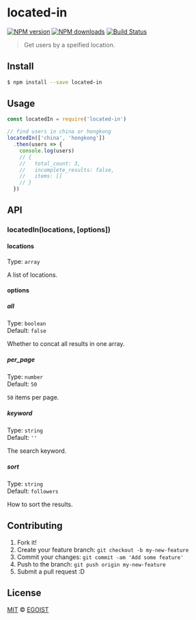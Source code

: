 # located-in

[![NPM version](https://img.shields.io/npm/v/located-in.svg?style=flat-square)](https://npmjs.com/package/located-in) [![NPM downloads](https://img.shields.io/npm/dm/located-in.svg?style=flat-square)](https://npmjs.com/package/located-in) [![Build Status](https://img.shields.io/circleci/project/egoist/located-in/master.svg?style=flat-square)](https://circleci.com/gh/egoist/located-in)

> Get users by a speified location.

## Install

```bash
$ npm install --save located-in
```

## Usage

```js
const locatedIn = require('located-in')

// find users in china or hongkong
locatedIn(['china', 'hongkong'])
  .then(users => {
    console.log(users)
    // {
    //   total_count: 3,                                                                      
    //   incomplete_results: false,                                                           
    //   items: []
    // }
  })
```

## API

### locatedIn(locations, [options])

#### locations

Type: `array`

A list of locations.

#### options

##### all

Type: `boolean`<br>
Default: `false`

Whether to concat all results in one array.

##### per_page

Type: `number`<br>
Default: `50`

`50` items per page.

##### keyword

Type: `string`<br>
Default: `''`

The search keyword.

##### sort

Type: `string`<br>
Default: `followers`

How to sort the results.

## Contributing

1. Fork it!
2. Create your feature branch: `git checkout -b my-new-feature`
3. Commit your changes: `git commit -am 'Add some feature'`
4. Push to the branch: `git push origin my-new-feature`
5. Submit a pull request :D

## License

[MIT](https://egoist.mit-license.org/) © [EGOIST](https://github.com/egoist)
